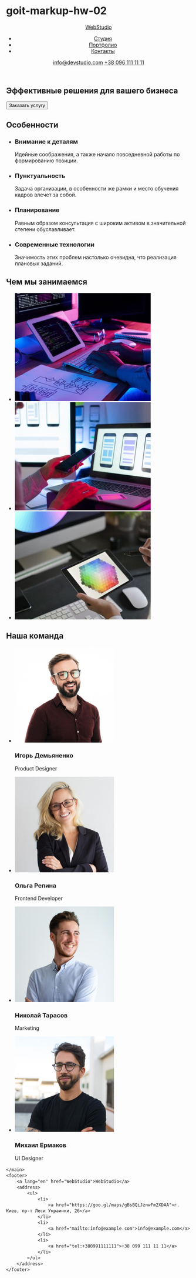 # goit-markup-hw-02
<!DOCTYPE html>
<html lang="ru">
<head>
    <meta charset="UTF-8">
    <meta http-equiv="X-UA-Compatible" content="IE=edge">
    <meta name="viewport" content="width=device-width, initial-scale=1.0">
    <title>Document</title>
</head>
<body>
    <header>
        <a lang="en" href="WebStudio">WebStudio</a>
        <nav>
            <ul>
                <li><a href="Студия">Студия</a></li>
                <li><a href="Портфолио">Портфолио</a></li>
                <li><a href="Контакты">Контакты</a></li>
            </ul>
        </nav>
        <a href="mailto:info@devstudio.com">info@devstudio.com</a>
        <a href="tel:+380961111111">+38 096 111 11 11</a>        
    </header>
    <main>
        <section>
            <h1>
                Эффективные решения для вашего бизнеса
            </h1>
            <p><button type="button">
                Заказать услугу
            </button> </p>
        </section>
        <section>
            <h2>Особенности</h2>
            <ul>
                <li>
                    <h3>
                        Внимание к деталям
                    </h3>
                    <p>
                        Идейные соображения, а также начало повседневной работы по формированию позиции.
                    </p>
                </li>
                <li>
                    <h3>
                        Пунктуальность
                    </h3>
                    <p>
                        Задача организации, в особенности же рамки и место обучения кадров влечет за собой.
                    </p>
                </li>
                <li>
                    <h3>
                        Планирование
                    </h3>
                    <p>
                        Равным образом консультация с широким активом в значительной степени обуславливает.
                    </p>
                </li>
                <li>
                    <h3>
                        Современные технологии
                    </h3>
                    <p>
                        Значимость этих проблем настолько очевидна, что реализация плановых заданий.
                    </p>
                </li>
            </ul>
        </section>
        <section>
            <h2>Чем мы занимаемся</h2>
            <ul>
                <li>
                    <a href=""><img src="./images/box1.jpg" alt="box1" width="370" height="294"></a>
                </li>
                <li>
                    <a href=""><img src="./images/box2.jpg" alt="box2" width="370" height="294"></a>
                </li>
                <li>
                    <a href=""><img src="./images/box3.jpg" alt="box3" width="370" height="294"></a>
                </li>
            </ul>
        </section>
        <section>
            <h2>Наша команда</h2>
            <ul>
                <li> 
                    <img src="./images/teamcard1.jpg" alt="Игорь Демьяненко" width="270" height="260">
                    <h3>Игорь Демьяненко</h3>
                    <p lang="en">Product Designer</p>
                </li>
                <li>
                    <img src="./images/teamcard2.jpg" alt="Ольга Репина" width="270" height="260">
                    <h3>Ольга Репина</h3>
                    <p lang="en">Frontend Developer</p>
                </li>
                <li>
                    <img src="./images/teamcard3.jpg" alt="Николай Тарасов" width="270" height="260">
                    <h3>Николай Тарасов</h3>
                    <p lang="en">Marketing</p>
                </li>
                <li>
                    <img src="./images/teamcard4.jpg" alt="Михаил Ермаков" width="270" height="260">
                    <h3>Михаил Ермаков</h3>
                    <p lang="en">UI Designer</p>
                </li>
            </ul>
        </section>
       
    </main>
    <footer>
        <a lang="en" href="WebStudio">WebStudio</a>
        <address>
            <ul>
                <li>
                    <a href="https://goo.gl/maps/gBsBQiJznwFm2XDAA">г. Киев, пр-т Леси Украинки, 26</a>
                </li>
                <li>
                    <a href="mailto:info@example.com">info@example.com</a>
                </li>
                <li>
                    <a href="tel:+380991111111">+38 099 111 11 11</a>
                </li>
            </ul>
        </address>
    </footer>
</body>
</html>
